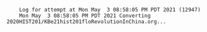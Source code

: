         Log for attempt at Mon May  3 08:58:05 PM PDT 2021 (12947)
        Mon May  3 08:58:05 PM PDT 2021 Converting 2020HIST201/KBe21hist201floRevolutionInChina.org...
